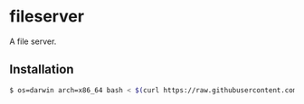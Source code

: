 # fileserver
A file server.

## Installation

```bash
$ os=darwin arch=x86_64 bash < $(curl https://raw.githubusercontent.com/broothie/fileserver/master/install.sh)
```
